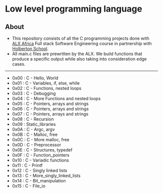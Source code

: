 # Low level programming language
## About

- This repository consists of all the C programming projects done with [ALX Africa](https://www.alxafrica.com/) Full stack Software Engineering course in partnership with [Holberton School](https://www.holbertonschool.com/). 
- All main.c files are prewritten by the ALX. We build functions that produce a specific output while also taking into consideration edge cases.
---

- 0x00 : C - Hello, World
- 0x01 : C - Variables, if, else, while
- 0x02 : C - Functions, nested loops
- 0x03 : C - Debugging
- 0x04 : C - More Functions and nested loops
- 0x05 : C - Pointers, arrays and strings
- 0x06 : C - Pointers, arrays and strings
- 0x07 : C - Pointers, arrays and strings
- 0x08 : C - Recursion
- 0x09 : Static_libraries
- 0x0A : C - Argc, argv
- 0x0B : C - Malloc, free
- 0x0C : C - More malloc, free
- 0x0D : C - Preprocessor
- 0x0E : C - Structures, typedef
- 0x0F : C - Function_pointers
- 0x10 : C - Variadic functions
- 0x11 : C - Printf
- 0x12 : C - Singly linked lists
- 0x13 : C - More_singly_linked_lists
- 0x14 : C - Bit_manipulation
- 0x15 : C - File_io
